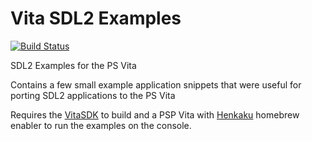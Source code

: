 # Vita SDL2 Examples

[![Build Status](https://travis-ci.org/RossMeikleham/Vita_SDL2_Examples.svg?branch=master)](https://travis-ci.org/RossMeikleham/Vita_SDL2_Examples)

SDL2 Examples for the PS Vita 

Contains a few small example application snippets that were useful for porting SDL2 applications to the PS Vita

Requires the [VitaSDK](https://vitasdk.org/) to build and a PSP Vita with [Henkaku](https://henkaku.xyz/) homebrew enabler to run the examples on the console.
